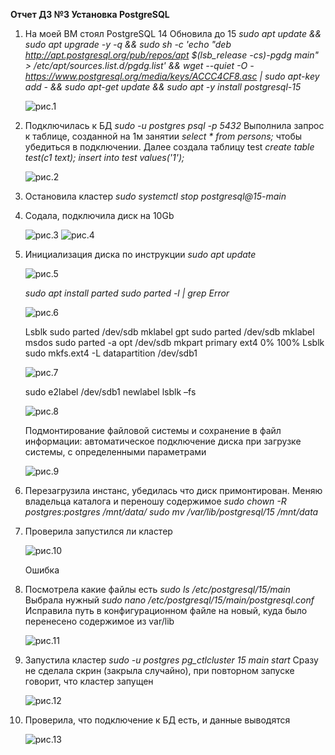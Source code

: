 **Отчет ДЗ №3 Установка PostgreSQL**  
  

1. На моей ВМ стоял PostgreSQL 14
	Обновила до 15
	*sudo apt update && sudo apt upgrade -y -q && sudo sh -c 'echo "deb http://apt.postgresql.org/pub/repos/apt $(lsb_release -cs)-pgdg main" > /etc/apt/sources.list.d/pgdg.list' && wget --quiet -O - https://www.postgresql.org/media/keys/ACCC4CF8.asc | sudo apt-key add - && sudo apt-get update && sudo apt -y install postgresql-15*
	
	![рис.1](https://github.com/tulenevak/otus-PostgreSQL-2024-03-tuleneva/tree/main/HW03%20-%20postgresql/image/im1.jpg)

1. Подключилась к БД *sudo -u postgres psql -p 5432*
	Выполнила запрос к таблице, созданной на 1м занятии *select * from persons;*
	чтобы убедиться в подключении.
	Далее создала таблицу test *create table test(c1 text);*
	*insert into test values('1');*

	![рис.2](https://github.com/tulenevak/otus-PostgreSQL-2024-03-tuleneva/tree/main/HW03%20-%20postgresql/image/im2.jpg)
 
1. Остановила кластер
	*sudo systemctl stop postgresql@15-main*
	
1. Содала, подключила диск на 10Gb
 
	![рис.3](https://github.com/tulenevak/otus-PostgreSQL-2024-03-tuleneva/tree/main/HW03%20-%20postgresql/image/im3.jpg)
	![рис.4](https://github.com/tulenevak/otus-PostgreSQL-2024-03-tuleneva/tree/main/HW03%20-%20postgresql/image/im4.jpg)

1. Инициализация диска по инструкции
	*sudo apt update*

	![рис.5](https://github.com/tulenevak/otus-PostgreSQL-2024-03-tuleneva/tree/main/HW03%20-%20postgresql/image/im5.jpg)
 
	*sudo apt install parted*
	*sudo parted -l | grep Error*

	![рис.6](https://github.com/tulenevak/otus-PostgreSQL-2024-03-tuleneva/tree/main/HW03%20-%20postgresql/image/im6.jpg)

	Lsblk
	sudo parted /dev/sdb mklabel gpt
	sudo parted /dev/sdb mklabel msdos
	sudo parted -a opt /dev/sdb mkpart primary ext4 0% 100%
	Lsblk
	sudo mkfs.ext4 -L datapartition /dev/sdb1

	![рис.7](https://github.com/tulenevak/otus-PostgreSQL-2024-03-tuleneva/tree/main/HW03%20-%20postgresql/image/im7.jpg)

	sudo e2label /dev/sdb1 newlabel
	lsblk –fs

	![рис.8](https://github.com/tulenevak/otus-PostgreSQL-2024-03-tuleneva/tree/main/HW03%20-%20postgresql/image/im8.jpg)

	Подмонтирование файловой системы и сохранение в файл информации: автоматическое подключение диска при загрузке системы, с определенными параметрами

	![рис.9](https://github.com/tulenevak/otus-PostgreSQL-2024-03-tuleneva/tree/main/HW03%20-%20postgresql/image/im9.jpg)

1. Перезагрузила инстанс, убедилась что диск примонтирован.
	Меняю владельца каталога и переношу содержимое
	*sudo chown -R postgres:postgres /mnt/data/*
	*sudo mv /var/lib/postgresql/15 /mnt/data*

1. Проверила запустился ли кластер

	![рис.10](https://github.com/tulenevak/otus-PostgreSQL-2024-03-tuleneva/tree/main/HW03%20-%20postgresql/image/im10.jpg)

	Ошибка
	
1. Посмотрела какие файлы есть *sudo ls /etc/postgresql/15/main*
	Выбрала нужный 
	*sudo nano /etc/postgresql/15/main/postgresql.conf*
	Исправила путь в конфигурационном файле на новый, куда было перенесено содержимое из var/lib

	![рис.11](https://github.com/tulenevak/otus-PostgreSQL-2024-03-tuleneva/tree/main/HW03%20-%20postgresql/image/im11.jpg)

1. Запустила кластер *sudo -u postgres pg_ctlcluster 15 main start*
	Сразу не сделала скрин (закрыла случайно), при повторном запуске говорит, что кластер запущен
 
	![рис.12](https://github.com/tulenevak/otus-PostgreSQL-2024-03-tuleneva/tree/main/HW03%20-%20postgresql/image/im12.jpg)

1. Проверила, что подключение к БД есть, и данные выводятся
	
	![рис.13](https://github.com/tulenevak/otus-PostgreSQL-2024-03-tuleneva/tree/main/HW03%20-%20postgresql/image/im13.jpg)
 
